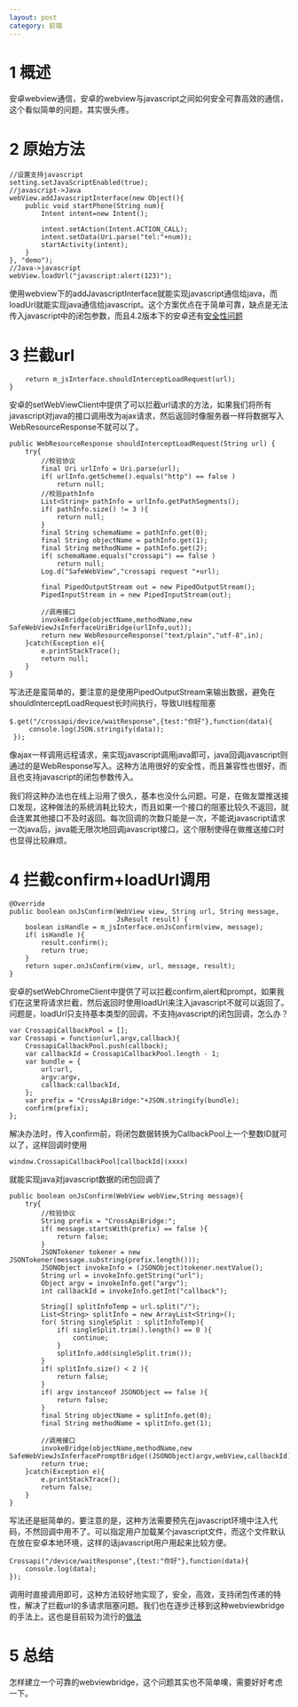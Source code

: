 ```yaml
---
layout: post
category: 前端
---
```


# 1 概述
安卓webview通信，安卓的webview与javascript之间如何安全可靠高效的通信，这个看似简单的问题，其实很头疼。

# 2 原始方法

```
//设置支持javascript 
setting.setJavaScriptEnabled(true); 
//javascript->Java
webView.addJavascriptInterface(new Object(){   
	public void startPhone(String num){ 
		Intent intent=new Intent(); 
	                   
		intent.setAction(Intent.ACTION_CALL); 
		intent.setData(Uri.parse("tel:"+num)); 
		startActivity(intent); 
	}
}, "demo"); 
//Java->javascript
webView.loadUrl("javascript:alert(123)"); 
```

使用webview下的addJavascriptInterface就能实现javascript通信给java，而loadUrl就能实现java通信给javascript。这个方案优点在于简单可靠，缺点是无法传入javascript中的闭包参数，而且4.2版本下的安卓还有[安全性问题](http://www.yssec.com/newsdetail.asp?vid=1009)

# 3 拦截url

``` public WebResourceResponse shouldInterceptRequest(WebView view,String url) {
	return m_jsInterface.shouldInterceptLoadRequest(url);
}
```

安卓的setWebViewClient中提供了可以拦截url请求的方法，如果我们将所有javascript对java的接口调用改为ajax请求，然后返回时像服务器一样将数据写入WebResourceResponse不就可以了。

```
public WebResourceResponse shouldInterceptLoadRequest(String url) {
    try{
        //校验协议
        final Uri urlInfo = Uri.parse(url);
        if( urlInfo.getScheme().equals("http") == false )
            return null;
        //校验pathInfo
        List<String> pathInfo = urlInfo.getPathSegments();
        if( pathInfo.size() != 3 ){
            return null;
        }
        final String schemaName = pathInfo.get(0);
        final String objectName = pathInfo.get(1);
        final String methodName = pathInfo.get(2);
        if( schemaName.equals("crossapi") == false )
            return null;
        Log.d("SafeWebView","crossapi request "+url);

        final PipedOutputStream out = new PipedOutputStream();
        PipedInputStream in = new PipedInputStream(out);

        //调用接口
        invokeBridge(objectName,methodName,new SafeWebViewJsInferfaceUriBridge(urlInfo,out));
        return new WebResourceResponse("text/plain","utf-8",in);
    }catch(Exception e){
        e.printStackTrace();
        return null;
    }
}
```

写法还是蛮简单的，要注意的是使用PipedOutputStream来输出数据，避免在shouldInterceptLoadRequest长时间执行，导致UI线程阻塞

```
$.get("/crossapi/device/waitResponse",{test:"你好"},function(data){
     console.log(JSON.stringify(data));
 });
```

像ajax一样调用远程请求，来实现javascript调用java即可，java回调javascript则通过的是WebResponse写入。这种方法用很好的安全性，而且兼容性也很好，而且也支持javascript的闭包参数传入。

我们将这种办法也在线上沿用了很久，基本也没什么问题。可是，在做友盟推送接口发现，这种做法的系统消耗比较大，而且如果一个接口的阻塞比较久不返回，就会连累其他接口不及时返回。每次回调的次数只能是一次，不能说javascript请求一次java后，java能无限次地回调javascript接口，这个限制使得在做推送接口时也显得比较麻烦。

# 4 拦截confirm+loadUrl调用

```
@Override
public boolean onJsConfirm(WebView view, String url, String message,
                           JsResult result) {
    boolean isHandle = m_jsInterface.onJsConfirm(view, message);
    if( isHandle ){
        result.confirm();
        return true;
    }
    return super.onJsConfirm(view, url, message, result);
}
```

安卓的setWebChromeClient中提供了可以拦截confirm,alert和prompt，如果我们在这里将请求拦截，然后返回时使用loadUrl来注入javascript不就可以返回了。问题是，loadUrl只支持基本类型的回调，不支持javascript的闭包回调，怎么办？

```
var CrossapiCallbackPool = [];
var Crossapi = function(url,argv,callback){
	CrossapiCallbackPool.push(callback);
	var callbackId = CrossapiCallbackPool.length - 1;
	var bundle = {
		url:url,
		argv:argv,
		callback:callbackId,
	};
	var prefix = "CrossApiBridge:"+JSON.stringify(bundle);
	confirm(prefix);
};
```

解决办法时，传入confirm前，将闭包数据转换为CallbackPool上一个整数ID就可以了，这样回调时使用

```
window.CrossapiCallbackPool[callbackId](xxxx)
```

就能实现java对javascript数据的闭包回调了

```
public boolean onJsConfirm(WebView webView,String message){
    try{
        //校验协议
        String prefix = "CrossApiBridge:";
        if( message.startsWith(prefix) == false ){
            return false;
        }
        JSONTokener tokener = new JSONTokener(message.substring(prefix.length()));
        JSONObject invokeInfo = (JSONObject)tokener.nextValue();
        String url = invokeInfo.getString("url");
        Object argv = invokeInfo.get("argv");
        int callbackId = invokeInfo.getInt("callback");

        String[] splitInfoTemp = url.split("/");
        List<String> splitInfo = new ArrayList<String>();
        for( String singleSplit : splitInfoTemp){
            if( singleSplit.trim().length() == 0 ){
                continue;
            }
            splitInfo.add(singleSplit.trim());
        }
        if( splitInfo.size() < 2 ){
            return false;
        }
        if( argv instanceof JSONObject == false ){
            return false;
        }
        final String objectName = splitInfo.get(0);
        final String methodName = splitInfo.get(1);

        //调用接口
        invokeBridge(objectName,methodName,new SafeWebViewJsInferfacePromptBridge((JSONObject)argv,webView,callbackId));
        return true;
    }catch(Exception e){
        e.printStackTrace();
        return false;
    }
}
```

写法还是挺简单的，要注意的是，这种方法需要预先在javascript环境中注入代码，不然回调中用不了。可以指定用户加载某个javascript文件，而这个文件默认在放在安卓本地环境，这样的话javascript用户用起来比较方便。

```
Crossapi("/device/waitResponse",{test:"你好"},function(data){
	console.log(data);
});
```

调用时直接调用即可，这种方法较好地实现了，安全，高效，支持闭包传递的特性，解决了拦截url的多请求阻塞问题。我们也在逐步迁移到这种webviewbridge的手法上。这也是目前较为流行的[做法](https://github.com/pedant/safe-java-js-webview-bridge)

# 5 总结
怎样建立一个可靠的webviewbridge，这个问题其实也不简单噢，需要好好考虑一下。




